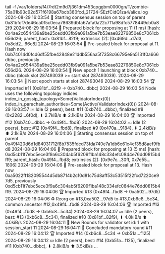 <div id="termynal" data-termynal>
    <span data-ty="input"><span class="file-path"></span>tail -f /var/folders/f4/7rdt2m9d7j361dm453cpggbm0000gn/T/zombie-75a01b93c92d571f6198a67bcb380fcd_21724-SEzfCidQ1za4/alice.log </span>
    <br>
    <span data-ty>2024-08-29 16:03:54 🙌 Starting consensus session on top of parent 0x81bfcf7de46ca0f5c0eca78639dbfa67afa0a22c7f1a98dfc5778449cb0a82f9</span>
    <span data-ty>2024-08-29 16:03:54 🎁 Prepared block for proposing at 11 (1 ms) [hash: 0x4ae2c654439a9be25cedd03fb9a091a5be7b53eae82276850e8c7061cb656d26; parent_hash: 0x81bf…82f9; extrinsics (2): [0x469d…d7d3, 0x8dd2…66e8]</span>
    <span data-ty>2024-08-29 16:03:54 🔖 Pre-sealed block for proposal at 11. Hash now 0xb74014d0fcd6df55fbe42848e21ddb556aa5f7358c66795e9a5131f0a666dbbc, previously 0x4ae2c654439a9be25cedd03fb9a091a5be7b53eae82276850e8c7061cb656d26.</span>
    <span data-ty>2024-08-29 16:03:54 👶 New epoch 1 launching at block 0xb740…dbbc (block slot 287493039 >= start slot 287493039).</span>
    <span data-ty>2024-08-29 16:03:54 👶 Next epoch starts at slot 287493049</span>
    <span data-ty>2024-08-29 16:03:54 🏆 Imported #11 (0x81bf…82f9 → 0xb740…dbbc)</span>
    <span data-ty>2024-08-29 16:03:54 Node uses the following topology indices index_in_gossip_topology=Some(ValidatorIndex(0)) index_in_parachain_authorities=Some(Active(ValidatorIndex(0)))</span>
    <span data-ty>2024-08-29 16:03:57 💤 Idle (2 peers), best: #11 (0xb740…dbbc), finalized #8 (0x2282…6f0d), ⬇ 2.7kiB/s ⬆ 2.1kiB/s</span>
    <span data-ty>2024-08-29 16:04:00 🏆 Imported #12 (0xb740…dbbc → 0x49f4…fbd8)</span>
    <span data-ty>2024-08-29 16:04:02 💤 Idle (2 peers), best: #12 (0x49f4…fbd8), finalized #9 (0x470a…9184), ⬇ 2.4kiB/s ⬆ 2.1kiB/s</span>
    <span data-ty>2024-08-29 16:04:06 🙌 Starting consensus session on top of parent 0x49f420d6d1d84031712f8b7535fdcd73fda740e7a1db6c61c4cf35d8aef9fbd8</span>
    <span data-ty>2024-08-29 16:04:06 🎁 Prepared block for proposing at 13 (5 ms) [hash: 0xd5cb11f7ebc5ece3f9a6c304ab5f6209f1ba148c334efc0844e76dd0815b4ff9; parent_hash: 0x49f4…fbd8; extrinsics (2): [0x9e7c…30ff, 0x7e55…1806]</span>
    <span data-ty>2024-08-29 16:04:06 🔖 Pre-sealed block for proposal at 13. Hash now 0xa5022ff182095544d5db8714b2c10d81c75d8aff53c53515f22fcd7220ce97d5, previously 0xd5cb11f7ebc5ece3f9a6c304ab5f6209f1ba148c334efc0844e76dd0815b4ff9.</span>
    <span data-ty>2024-08-29 16:04:06 🏆 Imported #13 (0x49f4…fbd8 → 0xa502…97d5)</span>
    <span data-ty>2024-08-29 16:04:06 ♻️ Reorg on #13,0xa502…97d5 to #13,0xb6c8…5c34, common ancestor #12,0x49f4…fbd8</span>
    <span data-ty>2024-08-29 16:04:06 🏆 Imported #13 (0x49f4…fbd8 → 0xb6c8…5c34)</span>
    <span data-ty>2024-08-29 16:04:07 💤 Idle (2 peers), best: #13 (0xb6c8…5c34), finalized #10 (0x81bf…82f9), ⬇ 4.0kiB/s ⬆ 4.0kiB/s</span>
    <span data-ty>2024-08-29 16:04:11 🥩 New Rounds for validator set id: 1 with session_start 11</span>
    <span data-ty>2024-08-29 16:04:11 🥩 Concluded mandatory round #11</span>
    <span data-ty>2024-08-29 16:04:12 🏆 Imported #14 (0xb6c8…5c34 → 0xb51a…f125)</span>
    <span data-ty>2024-08-29 16:04:12 💤 Idle (2 peers), best: #14 (0xb51a…f125), finalized #11 (0xb740…dbbc), ⬇ 2.8kiB/s ⬆ 3.5kiB/s</span>
    ...
</div>
